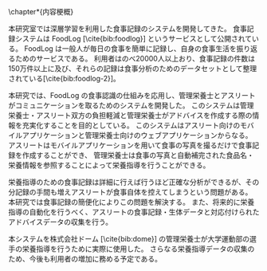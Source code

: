 \chapter*{内容梗概}

本研究室では深層学習を利用した食事記録のシステムを開発してきた。
食事記録システムは FoodLog [\cite{bib:foodlog}] というサービスとして公開されている。
FoodLog は一般人が毎日の食事を簡単に記録し、自身の食事生活を振り返るためのサービスである。
利用者はのべ20000人以上おり、食事記録の件数は150万件以上に及び、それらの記録は食事分析のためのデータセットとして整理されている[\cite{bib:foodlog-2}]。

本研究では、FoodLog の食事認識の仕組みを応用し、管理栄養士とアスリートがコミュニケーションを取るためのシステムを開発した。
このシステムは管理栄養士・アスリート双方の負担軽減と管理栄養士がアドバイスを作成する際の情報を充実化することを目的としている。
このシステムはアスリート向けのモバイルアプリケーションと管理栄養士向けのウェブアプリケーションからなる。
アスリートはモバイルアプリケーションを用いて食事の写真を撮るだけで食事記録を作成することができ、
管理栄養士は食事の写真と自動補完された食品名・栄養情報を参照することによって栄養指導を行うことができる。

栄養指導のための食事記録は詳細に行えば行うほど正確な分析ができるが、その分記録の手間も増えアスリートが食事自体を控えてしまうという問題がある。
本研究では食事記録の簡便化によりこの問題を解決する。
また、将来的に栄養指導の自動化を行うべく、アスリートの食事記録・生体データと対応付けられたアドバイスデータの収集を行う。

本システムを株式会社ドーム [\cite{bib:dome}] の管理栄養士が大学運動部の選手の栄養指導を行うために実際に使用した。
さらなる栄養指導データの収集のため、今後も利用者の増加に務める予定である。
